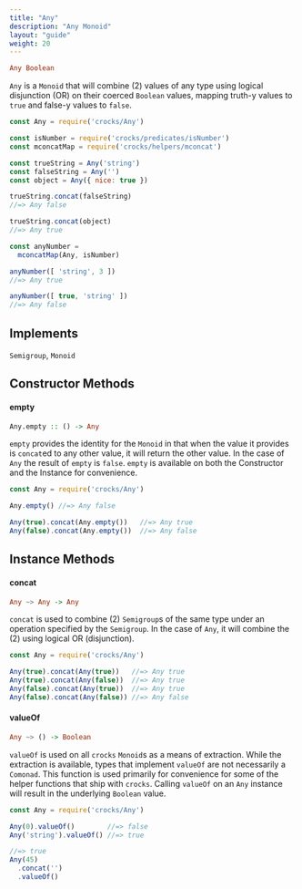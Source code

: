 ```yaml
---
title: "Any"
description: "Any Monoid"
layout: "guide"
weight: 20
---
```


```haskell
Any Boolean
```

`Any` is a `Monoid` that will combine (2) values of any type using logical
disjunction (OR) on their coerced `Boolean` values, mapping truth-y values to
`true` and false-y values to `false`.

```javascript
const Any = require('crocks/Any')

const isNumber = require('crocks/predicates/isNumber')
const mconcatMap = require('crocks/helpers/mconcat')

const trueString = Any('string')
const falseString = Any('')
const object = Any({ nice: true })

trueString.concat(falseString)
//=> Any false

trueString.concat(object)
//=> Any true

const anyNumber =
  mconcatMap(Any, isNumber)

anyNumber([ 'string', 3 ])
//=> Any true

anyNumber([ true, 'string' ])
//=> Any false
```

<article id="topic-implements">

## Implements

`Semigroup`, `Monoid`

</article>

<article id="topic-constructor">

## Constructor Methods

#### empty

```haskell
Any.empty :: () -> Any
```

`empty` provides the identity for the `Monoid` in that when the value it
provides is `concat`ed to any other value, it will return the other value. In
the case of `Any` the result of `empty` is `false`. `empty` is available on both
the Constructor and the Instance for convenience.

```javascript
const Any = require('crocks/Any')

Any.empty() //=> Any false

Any(true).concat(Any.empty())   //=> Any true
Any(false).concat(Any.empty())  //=> Any false
```

</article>

<article id="topic-instance">

## Instance Methods

#### concat

```haskell
Any ~> Any -> Any
```

`concat` is used to combine (2) `Semigroup`s of the same type under an operation
specified by the `Semigroup`. In the case of `Any`, it will combine the (2)
using logical OR (disjunction).

```javascript
const Any = require('crocks/Any')

Any(true).concat(Any(true))   //=> Any true
Any(true).concat(Any(false))  //=> Any true
Any(false).concat(Any(true))  //=> Any true
Any(false).concat(Any(false)) //=> Any false
```

#### valueOf

```haskell
Any ~> () -> Boolean
```

`valueOf` is used on all `crocks` `Monoid`s as a means of extraction. While the
extraction is available, types that implement `valueOf` are not necessarily a
`Comonad`. This function is used primarily for convenience for some of the
helper functions that ship with `crocks`. Calling `valueOf` on an `Any` instance
will result in the underlying `Boolean` value.

```javascript
const Any = require('crocks/Any')

Any(0).valueOf()        //=> false
Any('string').valueOf() //=> true

//=> true
Any(45)
  .concat('')
  .valueOf()
```

</article>
